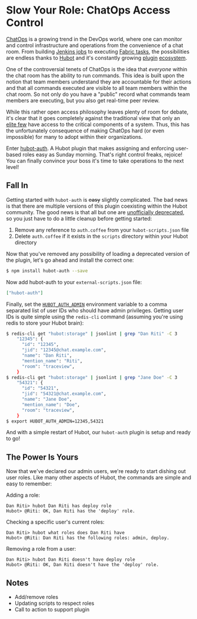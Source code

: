 # Slow Your Role: ChatOps Access Control

[ChatOps][7] is a growing trend in the DevOps world, where one can monitor and
control infrastructure and operations from the convenience of a chat room.
From building [Jenkins jobs][1] to executing [Fabric tasks][2], the
possibilities are endless thanks to [Hubot][3] and it's constantly growing
[plugin][5] [ecosystem][4].

One of the controversial tenets of ChatOps is the idea that *everyone* within
the chat room has the ability to run commands. This idea is built upon the
notion that team members understand they are accountable for their actions and
that all commands executed are visible to all team members within the chat room.
So not only do you have a "public" record what commands team members are
executing, but you also get real-time peer review.

While this rather open access philosophy leaves plenty of room for debate, it's
clear that it goes completely against the traditional view that only an
[elite few][6] have access to the critical components of a system. Thus, this
has the unfortunately consequence of making ChatOps hard (or even impossible)
for many to adopt within their organizations.

Enter [hubot-auth][8]. A Hubot plugin that makes assigning and enforcing
user-based roles easy as Sunday morning. That's right control freaks, rejoice!
You can finally convince your boss it's time to take operations to the next
level!

## Fall In

Getting started with `hubot-auth` is ~~easy~~ slightly complicated. The bad news
is that there are multiple versions of this plugin coexisting within the Hubot
community. The good news is that all but one are [unofficially deprecated][9],
so you just have to do a little cleanup before getting started:

1. Remove any reference to `auth.coffee` from your `hubot-scripts.json` file
2. Delete `auth.coffee` if it exists in the `scripts` directory within your
   Hubot directory

Now that you've removed any possibility of loading a deprecated version of the
plugin, let's go ahead and install the correct one:

```bash
$ npm install hubot-auth --save
```

Now add hubot-auth to your `external-scripts.json` file:

```json
["hubot-auth"]
```

Finally, set the [`HUBOT_AUTH_ADMIN`][10] environment variable to a comma
separated list of user IDs who should have admin privileges. Getting user IDs
is quite simple using the `redis-cli` command (assuming you're using redis to
store your Hubot brain):

```bash
$ redis-cli get "hubot:storage" | jsonlint | grep "Dan Riti" -C 3
    "12345": {
      "id": "12345",
      "jid": "12345@chat.example.com",
      "name": "Dan Riti",
      "mention_name": "Riti",
      "room": "traceview",
    }
$ redis-cli get "hubot:storage" | jsonlint | grep "Jane Doe" -C 3
    "54321": {
      "id": "54321",
      "jid": "54321@chat.example.com",
      "name": "Jane Doe",
      "mention_name": "Doe",
      "room": "traceview",
    }
$ export HUBOT_AUTH_ADMIN=12345,54321
```

And with a simple restart of Hubot, our `hubot-auth` plugin is setup and ready
to go!

## The Power Is Yours

Now that we've declared our admin users, we're ready to start dishing out
user roles. Like many other aspects of Hubot, the commands are simple and easy
to remember:

Adding a role:

```
Dan Riti> hubot Dan Riti has deploy role
Hubot> @Riti: OK, Dan Riti has the 'deploy' role.
```

Checking a specific user's current roles:

```
Dan Riti> hubot what roles does Dan Riti have
Hubot> @Riti: Dan Riti has the following roles: admin, deploy.
```

Removing a role from a user:

```
Dan Riti> hubot Dan Riti doesn't have deploy role
Hubot> @Riti: OK, Dan Riti doesn't have the 'deploy' role.
```

## Notes

- Add/remove roles
- Updating scripts to respect roles
- Call to action to support plugin

[1]: https://github.com/github/hubot-scripts/blob/master/src/scripts/jenkins.coffee
[2]: https://github.com/appneta/hubot-fabric
[3]: https://hubot.github.com/
[4]: https://www.npmjs.org/search?q=hubot
[5]: https://github.com/hubot-scripts
[6]: http://en.wikipedia.org/wiki/Bastard_Operator_From_Hell
[7]: https://speakerdeck.com/jnewland/chatops-at-github
[8]: https://github.com/hubot-scripts/hubot-auth
[9]: https://github.com/github/hubot/pull/656
[10]: https://github.com/hubot-scripts/hubot-auth/blob/6b0165b94b5f99067199aadee3c7b6a710fde323/src/auth.coffee#L5
